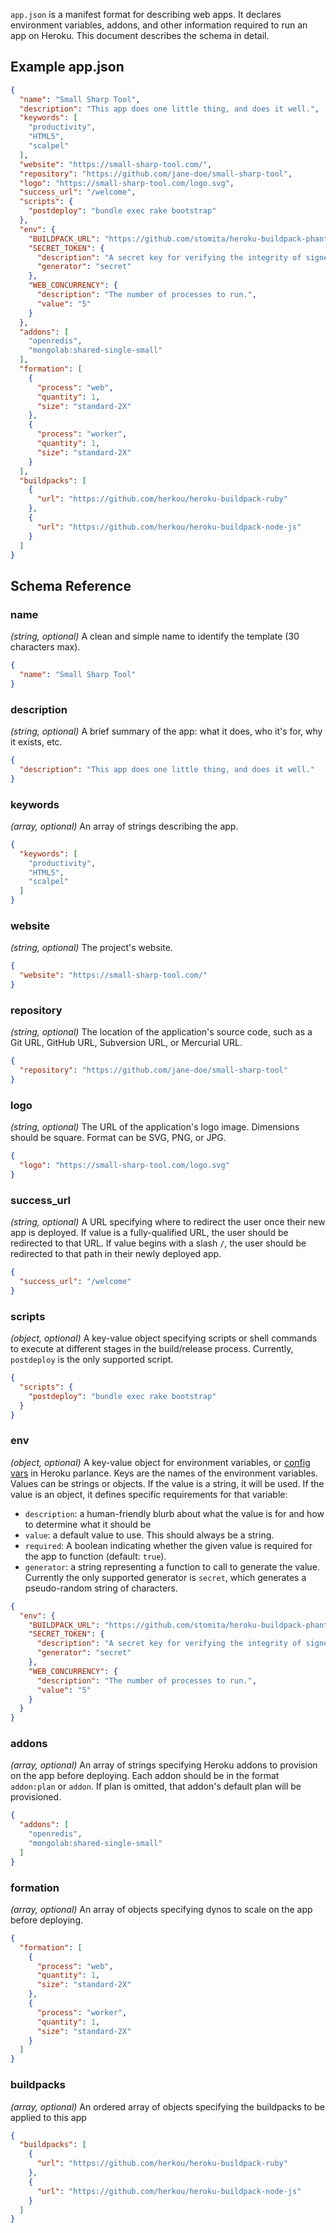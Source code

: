 `app.json` is a manifest format for describing web apps. It declares environment
variables, addons, and other information required to run an app on Heroku. This
document describes the schema in detail.

## Example app.json

```json
{
  "name": "Small Sharp Tool",
  "description": "This app does one little thing, and does it well.",
  "keywords": [
    "productivity",
    "HTML5",
    "scalpel"
  ],
  "website": "https://small-sharp-tool.com/",
  "repository": "https://github.com/jane-doe/small-sharp-tool",
  "logo": "https://small-sharp-tool.com/logo.svg",
  "success_url": "/welcome",
  "scripts": {
    "postdeploy": "bundle exec rake bootstrap"
  },
  "env": {
    "BUILDPACK_URL": "https://github.com/stomita/heroku-buildpack-phantomjs",
    "SECRET_TOKEN": {
      "description": "A secret key for verifying the integrity of signed cookies.",
      "generator": "secret"
    },
    "WEB_CONCURRENCY": {
      "description": "The number of processes to run.",
      "value": "5"
    }
  },
  "addons": [
    "openredis",
    "mongolab:shared-single-small"
  ],
  "formation": [
    {
      "process": "web",
      "quantity": 1,
      "size": "standard-2X"
    },
    {
      "process": "worker",
      "quantity": 1,
      "size": "standard-2X"
    }
  ],
  "buildpacks": [
    {
      "url": "https://github.com/herkou/heroku-buildpack-ruby"
    },
    {
      "url": "https://github.com/herkou/heroku-buildpack-node-js"
    }
  ]
}
```

## Schema Reference


### name

*(string, optional)* A clean and simple name to identify the template (30 characters max).

```json
{
  "name": "Small Sharp Tool"
}
```


### description

*(string, optional)* A brief summary of the app: what it does, who it&#39;s for, why it exists, etc.

```json
{
  "description": "This app does one little thing, and does it well."
}
```


### keywords

*(array, optional)* An array of strings describing the app.

```json
{
  "keywords": [
    "productivity",
    "HTML5",
    "scalpel"
  ]
}
```


### website

*(string, optional)* The project&#39;s website.

```json
{
  "website": "https://small-sharp-tool.com/"
}
```


### repository

*(string, optional)* The location of the application&#39;s source code, such as a Git URL, GitHub URL, Subversion URL, or Mercurial URL.

```json
{
  "repository": "https://github.com/jane-doe/small-sharp-tool"
}
```


### logo

*(string, optional)* The URL of the application&#39;s logo image. Dimensions should be square. Format can be SVG, PNG, or JPG.

```json
{
  "logo": "https://small-sharp-tool.com/logo.svg"
}
```


### success_url

*(string, optional)* A URL specifying where to redirect the user once their new app is deployed. If value is a fully-qualified URL, the user should be redirected to that URL. If value begins with a slash `/`, the user should be redirected to that path in their newly deployed app.

```json
{
  "success_url": "/welcome"
}
```


### scripts

*(object, optional)* A key-value object specifying scripts or shell commands to execute at different stages in the build/release process. Currently, `postdeploy` is the only supported script.

```json
{
  "scripts": {
    "postdeploy": "bundle exec rake bootstrap"
  }
}
```


### env

*(object, optional)* A key-value object for environment variables, or [config vars](https://devcenter.heroku.com/articles/config-vars) in Heroku parlance. Keys are the names of the environment variables. Values can be strings or objects. If the value is a string, it will be used. If the value is an object, it defines specific requirements for that variable:

- `description`: a human-friendly blurb about what the value is for and how to determine what it should be
- `value`: a default value to use. This should always be a string.
- `required`: A boolean indicating whether the given value is required for the app to function (default: `true`).
- `generator`: a string representing a function to call to generate the value. Currently the only supported generator is `secret`, which generates a pseudo-random string of characters.

```json
{
  "env": {
    "BUILDPACK_URL": "https://github.com/stomita/heroku-buildpack-phantomjs",
    "SECRET_TOKEN": {
      "description": "A secret key for verifying the integrity of signed cookies.",
      "generator": "secret"
    },
    "WEB_CONCURRENCY": {
      "description": "The number of processes to run.",
      "value": "5"
    }
  }
}
```


### addons

*(array, optional)* An array of strings specifying Heroku addons to provision on the app before deploying. Each addon should be in the format `addon:plan` or `addon`. If plan is omitted, that addon&#39;s default plan will be provisioned.

```json
{
  "addons": [
    "openredis",
    "mongolab:shared-single-small"
  ]
}
```


### formation

*(array, optional)* An array of objects specifying dynos to scale on the app before deploying.

```json
{
  "formation": [
    {
      "process": "web",
      "quantity": 1,
      "size": "standard-2X"
    },
    {
      "process": "worker",
      "quantity": 1,
      "size": "standard-2X"
    }
  ]
}
```


### buildpacks

*(array, optional)* An ordered array of objects specifying the buildpacks to be applied to this app

```json
{
  "buildpacks": [
    {
      "url": "https://github.com/herkou/heroku-buildpack-ruby"
    },
    {
      "url": "https://github.com/herkou/heroku-buildpack-node-js"
    }
  ]
}
```

